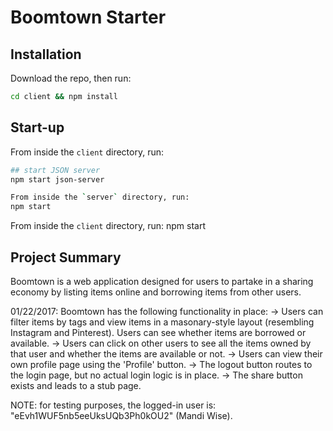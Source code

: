 # Boomtown Starter

## Installation

Download the repo, then run:

```bash
cd client && npm install
```

## Start-up

From inside the `client` directory, run:

```bash
## start JSON server
npm start json-server

From inside the `server` directory, run:
npm start
```

From inside the `client` directory, run:
npm start

## Project Summary

Boomtown is a web application designed for users to partake in a sharing economy by listing items online and borrowing items from other users.

01/22/2017: Boomtown has the following functionality in place:
-> Users can filter items by tags and view items in a masonary-style layout (resembling Instagram and Pinterest). Users can see whether items are borrowed or available.
-> Users can click on other users to see all the items owned by that user and whether the items are available or not.
-> Users can view their own profile page using the 'Profile' button.
-> The logout button routes to the login page, but no actual login logic is in place.
-> The share button exists and leads to a stub page.

NOTE: for testing purposes, the logged-in user is: "eEvh1WUF5nb5eeUksUQb3Ph0kOU2" (Mandi Wise).
